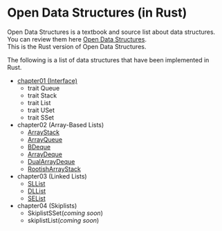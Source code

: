 # Open Data Structures (in Rust)

Open Data Structures is a textbook and source list about data structures. You can review them here [Open Data Structures](https://opendatastructures.org/).  
This is the Rust version of Open Data Structures. 

The following is a list of data structures that have been implemented in Rust.

* [chapter01 (Interface)](/chapter01/src/interface.rs)
    * trait Queue
    * trait Stack
    * trait List
    * trait USet
    * trait SSet
* chapter02 (Array-Based Lists)
    * [ArrayStack](/chapter02/src/array_stack.rs)
    * [ArrayQueue](/chapter02/src/array_queue.rs)
    * [BDeque](/chapter02/src/bounded_deque.rs)
    * [ArrayDeque](/chapter02/src/array_deque.rs)
    * [DualArrayDeque](/chapter02/src/dual_array_deque.rs)
    * [RootishArrayStack](/chapter02/src/rootish_array_stack.rs)
* chapter03 (Linked Lists)
    * [SLList](/chapter03/src/sllist.rs)
    * [DLList](/chapter03/src/dllist.rs)
    * [SEList](/chapter03/src/selist.rs)
* chapter04 (Skiplists)
    * SkiplistSSet(*coming soon*)
    * skiplistList(*coming soon*)